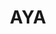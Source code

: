 ---
layout: home

title: AYA
titleTemplate: Android ADB 桌面应用

hero:
  name: "AYA"
  text: "Android ADB 桌面应用"
  tagline: AYA 是一个用于简化对安卓设备操作控制的桌面应用程序，可以看作是 ADB 的图形用户界面。
  actions:
    - theme: brand
      text: 快速上手
      link: /zh/guide/
    - theme: alt
      text: Windows
      link: https://release.liriliri.io/AYA-1.10.0-win-x64.exe
    - theme: alt
      text: macOS Apple silicon
      link: https://release.liriliri.io/AYA-1.10.0-mac-arm64.dmg 
    - theme: alt
      text: macOS Intel chip 
      link: https://release.liriliri.io/AYA-1.10.0-mac-x64.dmg  
    - theme: alt
      text: Linux
      link: https://release.liriliri.io/AYA-1.10.0-linux-x86_64.AppImage  
  image:
    src: /screenshot.png
    alt: screenshot

features:
  - icon:
      src: /rocket.svg
    title: 开箱即用 
    details: 内置 ADB，下载安装即可使用，无需额外繁琐的操作。
  - icon:
      src: /tools.svg
    title: 功能齐全
    details: 按类别分为多个面板，包括应用管理、性能监控、进程管理等多项功能。
  - icon:
      src: /easy.svg
    title: 简单易用
    details: 全图形化界面，一键操作，不用输入任何命令。
---